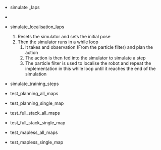 
- simulate _laps
- 
- simulate_localisation_laps
	1) Resets the simulator and sets the initial pose
	2) Then the simulator runs in a while loop
		1) It takes and observation (From the particle filter) and plan the action
		2) The action is then fed into the simulator to simulate a step
		3) The particle filter is used to localise the robot and repeat the implementation in this while loop until it reaches the end of the simulation
	
- simulate_training_steps

- test_planning_all_maps
- test_planning_single_map

- test_full_stack_all_maps
- test_full_stack_single_map

 - test_mapless_all_maps
 - test_mapless_single_map